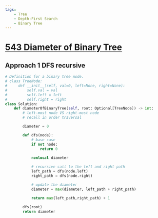 ```yaml
---
tags:
    - Tree
    - Depth-First Search
    - Binary Tree
---
```

# [543 Diameter of Binary Tree](https://leetcode.com/problems/diameter-of-binary-tree/description/?envType=daily-question&envId=2024-02-27)


## Approach 1 DFS recursive

```python
# Definition for a binary tree node.
# class TreeNode:
#     def __init__(self, val=0, left=None, right=None):
#         self.val = val
#         self.left = left
#         self.right = right
class Solution:
    def diameterOfBinaryTree(self, root: Optional[TreeNode]) -> int:
        # left-most node VS right-most node
        # recall in order traversal

        diameter = 0

        def dfs(node):
            # base case
            if not node:
                return 0
            
            nonlocal diameter

            # recursive call to the left and right path
            left_path = dfs(node.left)
            right_path = dfs(node.right)

            # update the diameter
            diameter = max(diameter, left_path + right_path)

            return max(left_path,right_path) + 1
        
        dfs(root)
        return diameter
```